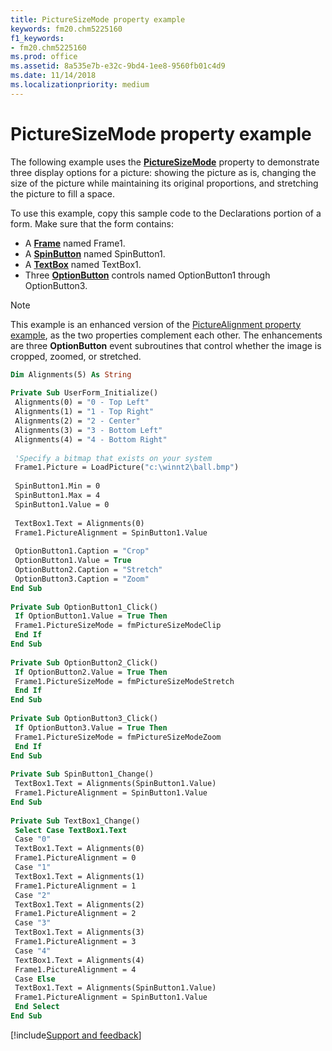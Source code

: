 ```yaml
---
title: PictureSizeMode property example
keywords: fm20.chm5225160
f1_keywords:
- fm20.chm5225160
ms.prod: office
ms.assetid: 8a535e7b-e32c-9bd4-1ee8-9560fb01c4d9
ms.date: 11/14/2018
ms.localizationpriority: medium
---
```



# PictureSizeMode property example

The following example uses the **[PictureSizeMode](picturesizemode-property.md)** property to demonstrate three display options for a picture: showing the picture as is, changing the size of the picture while maintaining its original proportions, and stretching the picture to fill a space.

To use this example, copy this sample code to the Declarations portion of a form. Make sure that the form contains:

- A **[Frame](frame-control.md)** named Frame1.   
- A **[SpinButton](spinbutton-control.md)** named SpinButton1.   
- A **[TextBox](textbox-control.md)** named TextBox1.    
- Three **[OptionButton](optionbutton-control.md)** controls named OptionButton1 through OptionButton3.
    
> [!NOTE] 
> This example is an enhanced version of the [PictureAlignment property example](picturealignment-property-example.md), as the two properties complement each other. The enhancements are three **OptionButton** event subroutines that control whether the image is cropped, zoomed, or stretched.


```vb
Dim Alignments(5) As String 
 
Private Sub UserForm_Initialize() 
 Alignments(0) = "0 - Top Left" 
 Alignments(1) = "1 - Top Right" 
 Alignments(2) = "2 - Center" 
 Alignments(3) = "3 - Bottom Left" 
 Alignments(4) = "4 - Bottom Right" 
 
 'Specify a bitmap that exists on your system 
 Frame1.Picture = LoadPicture("c:\winnt2\ball.bmp") 
 
 SpinButton1.Min = 0 
 SpinButton1.Max = 4 
 SpinButton1.Value = 0 
 
 TextBox1.Text = Alignments(0) 
 Frame1.PictureAlignment = SpinButton1.Value 
 
 OptionButton1.Caption = "Crop" 
 OptionButton1.Value = True 
 OptionButton2.Caption = "Stretch" 
 OptionButton3.Caption = "Zoom" 
End Sub 
 
Private Sub OptionButton1_Click() 
 If OptionButton1.Value = True Then 
 Frame1.PictureSizeMode = fmPictureSizeModeClip 
 End If 
End Sub 
 
Private Sub OptionButton2_Click() 
 If OptionButton2.Value = True Then 
 Frame1.PictureSizeMode = fmPictureSizeModeStretch 
 End If 
End Sub 
 
Private Sub OptionButton3_Click() 
 If OptionButton3.Value = True Then 
 Frame1.PictureSizeMode = fmPictureSizeModeZoom 
 End If 
End Sub 
 
Private Sub SpinButton1_Change() 
 TextBox1.Text = Alignments(SpinButton1.Value) 
 Frame1.PictureAlignment = SpinButton1.Value 
End Sub 
 
Private Sub TextBox1_Change() 
 Select Case TextBox1.Text 
 Case "0" 
 TextBox1.Text = Alignments(0) 
 Frame1.PictureAlignment = 0 
 Case "1" 
 TextBox1.Text = Alignments(1) 
 Frame1.PictureAlignment = 1 
 Case "2" 
 TextBox1.Text = Alignments(2) 
 Frame1.PictureAlignment = 2 
 Case "3" 
 TextBox1.Text = Alignments(3) 
 Frame1.PictureAlignment = 3 
 Case "4" 
 TextBox1.Text = Alignments(4) 
 Frame1.PictureAlignment = 4 
 Case Else 
 TextBox1.Text = Alignments(SpinButton1.Value) 
 Frame1.PictureAlignment = SpinButton1.Value 
 End Select 
End Sub
```

[!include[Support and feedback](~/includes/feedback-boilerplate.md)]